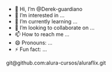 - 👋 Hi, I’m @Derek-guardiano
- 👀 I’m interested in ...
- 🌱 I’m currently learning ...
- 💞️ I’m looking to collaborate on ...
- 📫 How to reach me ...
- 😄 Pronouns: ...
- ⚡ Fun fact: ...

<!---
Derek-guardiano/Derek-guardiano is a ✨ special ✨ repository because its `README.md` (this file) appears on your GitHub profile.
You can click the Preview link to take a look at your changes.
--->git@github.com:alura-cursos/aluraflix.git

